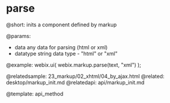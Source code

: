 parse
=============


@short: inits a component defined by markup

@params:
- data			any			data for parsing (html or xml)
- datatype		string		data type - "html" or "xml"

@example:
webix.ui(
	webix.markup.parse(text, "xml")
);

@relatedsample:
	23_markup/02_xhtml/04_by_ajax.html
@related:
	desktop/markup_init.md
@relatedapi:
	api/markup_init.md

@template:	api_method



